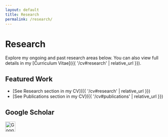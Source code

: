 ```yaml
---
layout: default
title: Research
permalink: /research/
---
```


# Research

Explore my ongoing and past research areas below. You can also view full details in my [Curriculum Vitae]({{ '/cv#research' | relative_url }}).

## Featured Work

- [See Research section in my CV]({{ '/cv#research' | relative_url }})
- [See Publications section in my CV]({{ '/cv#publications' | relative_url }})

## Google Scholar

<a href="https://scholar.google.com/citations?user=eGQIUA8AAAAJ" target="_blank" rel="noopener" aria-label="Google Scholar">
  <img src="{{ '/assets/icons/google-scholar.svg' | relative_url }}" alt="Google Scholar Profile" class="social-icon" style="height: 32px;" />
</a>
